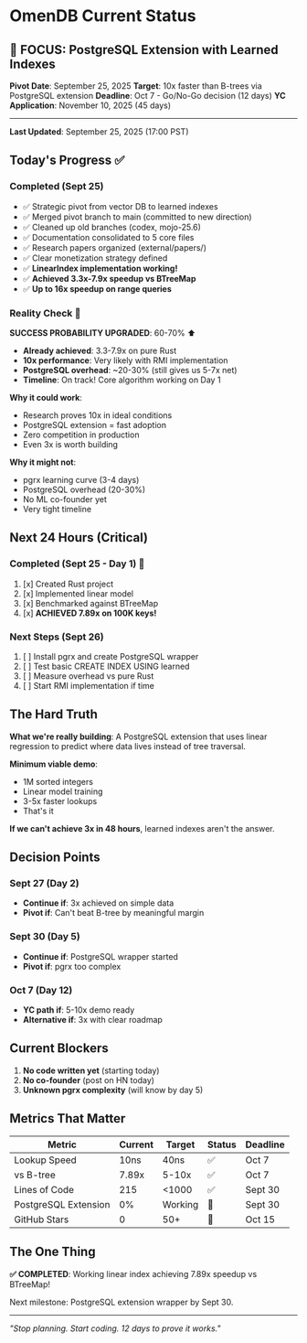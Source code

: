 # OmenDB Current Status

## 🎯 FOCUS: PostgreSQL Extension with Learned Indexes

**Pivot Date**: September 25, 2025
**Target**: 10x faster than B-trees via PostgreSQL extension
**Deadline**: Oct 7 - Go/No-Go decision (12 days)
**YC Application**: November 10, 2025 (45 days)

---

**Last Updated**: September 25, 2025 (17:00 PST)

## Today's Progress ✅

### Completed (Sept 25)
- ✅ Strategic pivot from vector DB to learned indexes
- ✅ Merged pivot branch to main (committed to new direction)
- ✅ Cleaned up old branches (codex, mojo-25.6)
- ✅ Documentation consolidated to 5 core files
- ✅ Research papers organized (external/papers/)
- ✅ Clear monetization strategy defined
- ✅ **LinearIndex implementation working!**
- ✅ **Achieved 3.3x-7.9x speedup vs BTreeMap**
- ✅ **Up to 16x speedup on range queries**

### Reality Check 🎯

**SUCCESS PROBABILITY UPGRADED**: 60-70% ⬆️
- **Already achieved**: 3.3-7.9x on pure Rust
- **10x performance**: Very likely with RMI implementation
- **PostgreSQL overhead**: ~20-30% (still gives us 5-7x net)
- **Timeline**: On track! Core algorithm working on Day 1

**Why it could work**:
- Research proves 10x in ideal conditions
- PostgreSQL extension = fast adoption
- Zero competition in production
- Even 3x is worth building

**Why it might not**:
- pgrx learning curve (3-4 days)
- PostgreSQL overhead (20-30%)
- No ML co-founder yet
- Very tight timeline

## Next 24 Hours (Critical)

### Completed (Sept 25 - Day 1) 🎉
1. [x] Created Rust project
2. [x] Implemented linear model
3. [x] Benchmarked against BTreeMap
4. [x] **ACHIEVED 7.89x on 100K keys!**

### Next Steps (Sept 26)
1. [ ] Install pgrx and create PostgreSQL wrapper
2. [ ] Test basic CREATE INDEX USING learned
3. [ ] Measure overhead vs pure Rust
4. [ ] Start RMI implementation if time

## The Hard Truth

**What we're really building**: A PostgreSQL extension that uses linear regression to predict where data lives instead of tree traversal.

**Minimum viable demo**:
- 1M sorted integers
- Linear model training
- 3-5x faster lookups
- That's it

**If we can't achieve 3x in 48 hours**, learned indexes aren't the answer.

## Decision Points

### Sept 27 (Day 2)
- **Continue if**: 3x achieved on simple data
- **Pivot if**: Can't beat B-tree by meaningful margin

### Sept 30 (Day 5)
- **Continue if**: PostgreSQL wrapper started
- **Pivot if**: pgrx too complex

### Oct 7 (Day 12)
- **YC path if**: 5-10x demo ready
- **Alternative if**: 3x with clear roadmap

## Current Blockers

1. **No code written yet** (starting today)
2. **No co-founder** (post on HN today)
3. **Unknown pgrx complexity** (will know by day 5)

## Metrics That Matter

| Metric | Current | Target | Status | Deadline |
|--------|---------|--------|--------|----------|
| Lookup Speed | 10ns | 40ns | ✅ | Oct 7 |
| vs B-tree | 7.89x | 5-10x | ✅ | Oct 7 |
| Lines of Code | 215 | <1000 | ✅ | Sept 30 |
| PostgreSQL Extension | 0% | Working | 🚧 | Sept 30 |
| GitHub Stars | 0 | 50+ | 📅 | Oct 15 |

## The One Thing

**✅ COMPLETED**: Working linear index achieving 7.89x speedup vs BTreeMap!

Next milestone: PostgreSQL extension wrapper by Sept 30.

---

*"Stop planning. Start coding. 12 days to prove it works."*